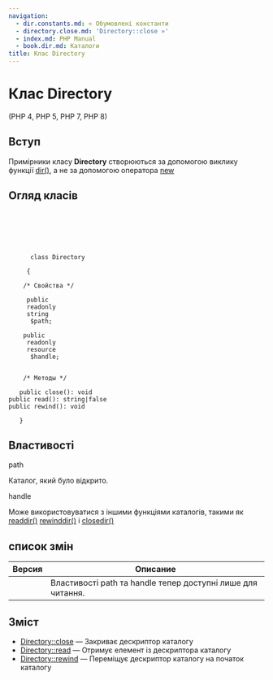 ```yaml
---
navigation:
  - dir.constants.md: « Обумовлені константи
  - directory.close.md: 'Directory::close »'
  - index.md: PHP Manual
  - book.dir.md: Каталоги
title: Клас Directory
---
```

# Клас Directory

(PHP 4, PHP 5, PHP 7, PHP 8)

## Вступ

Примірники класу **Directory** створюються за допомогою виклику функції [dir()](function.dir.md), а не за допомогою оператора [new](language.oop5.basic.md#language.oop5.basic.new)

## Огляд класів

```classsynopsis

     
    

    
     
      class Directory
     
     {

    /* Свойства */
    
     public
     readonly
     string
      $path;

    public
     readonly
     resource
      $handle;


    /* Методы */
    
   public close(): void
public read(): string|false
public rewind(): void

   }
```

## Властивості

path

Каталог, який було відкрито.

handle

Може використовуватися з іншими функціями каталогів, такими як [readdir()](function.readdir.md) [rewinddir()](function.rewinddir.md) і [closedir()](function.closedir.md)

## список змін

| Версия | Описание |
| --- | --- |
|  | Властивості path та handle тепер доступні лише для читання. |

## Зміст

-   [Directory::close](directory.close.md) — Закриває дескриптор каталогу
-   [Directory::read](directory.read.md) — Отримує елемент із дескриптора каталогу
-   [Directory::rewind](directory.rewind.md) — Переміщує дескриптор каталогу на початок каталогу
